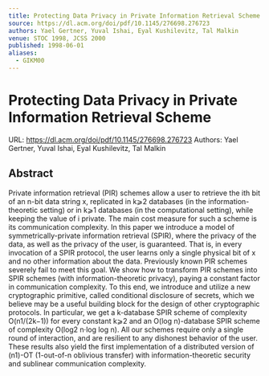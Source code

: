 ```yaml
---
title: Protecting Data Privacy in Private Information Retrieval Scheme
source: https://dl.acm.org/doi/pdf/10.1145/276698.276723
authors: Yael Gertner, Yuval Ishai, Eyal Kushilevitz, Tal Malkin
venue: STOC 1998, JCSS 2000
published: 1998-06-01
aliases:
  - GIKM00
---
```

# Protecting Data Privacy in Private Information Retrieval Scheme
URL: https://dl.acm.org/doi/pdf/10.1145/276698.276723
Authors: Yael Gertner, Yuval Ishai, Eyal Kushilevitz, Tal Malkin

## Abstract
Private information retrieval (PIR) schemes allow a user to retrieve the ith bit of an n-bit data string x, replicated in k⩾2 databases (in the information-theoretic setting) or in k⩾1 databases (in the computational setting), while keeping the value of i private. The main cost measure for such a scheme is its communication complexity. In this paper we introduce a model of symmetrically-private information retrieval (SPIR), where the privacy of the data, as well as the privacy of the user, is guaranteed. That is, in every invocation of a SPIR protocol, the user learns only a single physical bit of x and no other information about the data. Previously known PIR schemes severely fail to meet this goal. We show how to transform PIR schemes into SPIR schemes (with information-theoretic privacy), paying a constant factor in communication complexity. To this end, we introduce and utilize a new cryptographic primitive, called conditional disclosure of secrets, which we believe may be a useful building block for the design of other cryptographic protocols. In particular, we get a k-database SPIR scheme of complexity O(n1/(2k−1)) for every constant k⩾2 and an O(log n)-database SPIR scheme of complexity O(log2 n·log log n). All our schemes require only a single round of interaction, and are resilient to any dishonest behavior of the user. These results also yield the first implementation of a distributed version of (n1)-OT (1-out-of-n oblivious transfer) with information-theoretic security and sublinear communication complexity.
